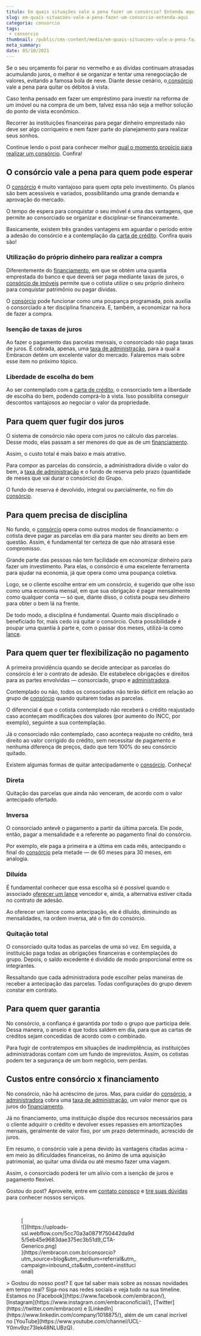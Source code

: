 ```yaml
---
titulo: Em quais situações vale a pena fazer um consórcio? Entenda aqui!
slug: em-quais-situacoes-vale-a-pena-fazer-um-consorcio-entenda-aqui
categoria: consorcio
tags:
 - consorcio
thumbnail: /public/cms-content/media/em-quais-situacoes-vale-a-pena-fazer-um-consorcio-entenda-aqui.jpeg
meta_summary: 
date: 05/10/2021
---
```

Se o seu orçamento foi parar no vermelho e as dívidas continuam atrasadas acumulando juros, o melhor é se organizar e tentar uma renegociação de valores, evitando a famosa bola de neve. Diante desse cenário, o[ consórcio](https://www.embracon.com.br/conhecaoconsorcio/o-que-e-consorcio) vale a pena para quitar os débitos à vista.

Caso tenha pensado em fazer um empréstimo para investir na reforma de um imóvel ou na compra de um bem, talvez essa não seja a melhor solução do ponto de vista econômico.

Recorrer às instituições financeiras para pegar dinheiro emprestado não deve ser algo corriqueiro e nem fazer parte do planejamento para realizar seus sonhos.

Continue lendo o post para conhecer melhor [qual o momento propício para realizar um consórcio](https://www.embracon.com.br/blog/9-duvidas-mais-comuns-sobre-consorcio). Confira!

O consórcio vale a pena para quem pode esperar
----------------------------------------------

O [consórcio](https://www.embracon.com.br/blog/afinal-o-que-e-o-consorcio) é muito vantajoso para quem opta pelo investimento. Os planos são bem acessíveis e variados, possibilitando uma grande demanda e aprovação do mercado.

O tempo de espera para conquistar o seu imóvel é uma das vantagens, que permite ao consorciado se organizar e disciplinar-se financeiramente.

Basicamente, existem três grandes vantagens em aguardar o período entre a adesão do consórcio e a contemplação da [carta de crédito](https://www.embracon.com.br/search?query=carta+de+credito). Confira quais são!

### Utilização do próprio dinheiro para realizar a compra

Diferentemente do [financiamento](https://www.embracon.com.br/blog/financiamento-ou-consorcio-o-que-e-melhor-na-compra-de-um-imovel), em que se obtém uma quantia emprestada do banco e que deverá ser paga mediante taxas de juros, o [consórcio de imóveis](https://www.embracon.com.br/consorcio-de-imoveis) permite que o cotista utilize o seu próprio dinheiro para conquistar patrimônio ou pagar dívidas.

O [consórcio](https://www.embracon.com.br/conhecaoconsorcio/o-que-e-consorcio) pode funcionar como uma poupança programada, pois auxilia o consorciado a ter disciplina financeira. E, também, a economizar na hora de fazer a compra.

### Isenção de taxas de juros

Ao fazer o pagamento das parcelas mensais, o consorciado não paga taxas de juros. É cobrada, apenas, uma [taxa de administração](https://www.embracon.com.br/conhecaoconsorcio/o-que-e-taxa-de-administracao), para a qual a Embracon detém um excelente valor do mercado. Falaremos mais sobre esse item no próximo tópico.

### Liberdade de escolha do bem

Ao ser contemplado com a [carta de crédito](https://www.embracon.com.br/search?query=carta+de+credito), o consorciado tem a liberdade de escolha do bem, podendo comprá-lo à vista. Isso possibilita conseguir descontos vantajosos ao negociar o valor da propriedade.

Para quem quer fugir dos juros
------------------------------

O sistema de consórcio não opera com juros no cálculo das parcelas. Desse modo, elas passam a ser menores do que as de um [financiamento](https://www.embracon.com.br/blog/financiamento-ou-consorcio-o-que-e-melhor-na-compra-de-um-imovel).

Assim, o custo total é mais baixo e mais atrativo.

Para compor as parcelas do consórcio, a administradora divide o valor do bem, a [taxa de administração](https://www.embracon.com.br/conhecaoconsorcio/o-que-e-taxa-de-administracao) e o fundo de reserva pelo prazo (quantidade de meses que vai durar o consórcio) do Grupo.

O fundo de reserva é devolvido, integral ou parcialmente, no fim do [consórcio](https://www.embracon.com.br/blog/afinal-o-que-e-o-consorcio).

Para quem precisa de disciplina
-------------------------------

No fundo, o [consórcio](https://www.embracon.com.br/conhecaoconsorcio/o-que-e-consorcio) opera como outros modos de financiamento: o cotista deve pagar as parcelas em dia para manter seu direito ao bem em questão. Assim, é fundamental ter certeza de que não atrasará esse compromisso.

Grande parte das pessoas não tem facilidade em economizar dinheiro para fazer um investimento. Para elas, o consórcio é uma excelente ferramenta para ajudar na economia, já que opera como uma poupança coletiva.

Logo, se o cliente escolhe entrar em um consórcio, é sugerido que olhe isso como uma economia mensal, em que sua obrigação é pagar mensalmente como qualquer conta — só que, diante disso, o cotista poupa seu dinheiro para obter o bem lá na frente.

De todo modo, a disciplina é fundamental. Quanto mais disciplinado o beneficiado for, mais cedo irá quitar o consórcio. Outra possibilidade é poupar uma quantia à parte e, com o passar dos meses, utilizá-la como [lance](https://www.embracon.com.br/blog/como-funcionam-os-tipos-de-lances-no-consorcio).

Para quem quer ter flexibilização no pagamento
----------------------------------------------

A primeira providência quando se decide antecipar as parcelas do consórcio é ler o contrato de adesão. Ele estabelece obrigações e direitos para as partes envolvidas — consorciado, grupo e [administradora](https://www.embracon.com.br/conhecaoconsorcio/o-que-e-uma-administradora-de-consorcio).

Contemplado ou não, todos os consociados não terão déficit em relação ao grupo de [consórcio](https://www.embracon.com.br/blog/afinal-o-que-e-o-consorcio) quando quitarem todas as parcelas.

O diferencial é que o cotista contemplado não receberá o crédito reajustado caso aconteçam modificações dos valores (por aumento do INCC, por exemplo), seguinte a sua contemplação.

Já o consorciado não contemplado, caso aconteça reajuste no crédito, terá direito ao valor corrigido do crédito, sem necessitar de pagamento e nenhuma diferença de preços, dado que tem 100% do seu consórcio quitado.

Existem algumas formas de quitar antecipadamente o [consórcio](https://www.embracon.com.br/conhecaoconsorcio/o-que-e-consorcio). Conheça!

### Direta

Quitação das parcelas que ainda não venceram, de acordo com o valor antecipado ofertado.

### Inversa

O consorciado antevê o pagamento a partir da última parcela. Ele pode, então, pagar a mensalidade e a referente ao pagamento final do consórcio.

Por exemplo, ele paga a primeira e a última em cada mês, antecipando o final do [consórcio](https://www.embracon.com.br/blog/afinal-o-que-e-o-consorcio) pela metade — de 60 meses para 30 meses, em analogia.

### Diluída

É fundamental conhecer que essa escolha só é possível quando o associado [oferecer um lance](https://www.embracon.com.br/blog/como-funcionam-os-tipos-de-lances-no-consorcio) vencedor e, ainda, a alternativa estiver citada no contrato de adesão.

Ao oferecer um lance como antecipação, ele é diluído, diminuindo as mensalidades, na ordem inversa, até o fim do consórcio.

### Quitação total

O consorciado quita todas as parcelas de uma só vez. Em seguida, a instituição paga todas as obrigações financeiras e contemplações do grupo. Depois, o saldo excedente é dividido de modo proporcional entre os integrantes.

Ressaltando que cada administradora pode escolher pelas maneiras de receber a antecipação das parcelas. Todas configurações do grupo devem constar em contrato.

Para quem quer garantia
-----------------------

No consórcio, a confiança é garantida por todo o grupo que participa dele. Dessa maneira, o anseio é que todos saldem em dia, para que as cartas de créditos sejam concedidas de acordo com o combinado.

Para fugir de contratempos em situações de inadimplência, as instituições administradoras contam com um fundo de imprevistos. Assim, os cotistas podem ter a segurança de um bom negócio, sem perdas.

Custos entre consórcio x financiamento
--------------------------------------

No consórcio, não há acréscimo de juros. Mas, para cuidar do [consórcio](https://www.embracon.com.br/conhecaoconsorcio/o-que-e-consorcio), a[ administradora](https://www.embracon.com.br/conhecaoconsorcio/o-que-e-uma-administradora-de-consorcio) cobra uma [taxa de administração](https://www.embracon.com.br/conhecaoconsorcio/o-que-e-taxa-de-administracao), um valor menor que os juros do [financiamento](https://www.embracon.com.br/blog/financiamento-ou-consorcio-o-que-e-melhor-na-compra-de-um-imovel).

Já no financiamento, uma instituição dispõe dos recursos necessários para o cliente adquirir o crédito e devolver esses repasses em amortizações mensais, geralmente de valor fixo, por um prazo determinado, acrescido de juros.

Em resumo, o consórcio vale a pena devido às vantagens citadas acima - em meio às dificuldades financeiras, no ânimo de uma aquisição patrimonial, ao quitar uma dívida ou até mesmo fazer uma viagem.

Assim, o consorciado poderá ter um alívio com a isenção de juros e pagamento flexível.

Gostou do post? Aproveite, entre em [contato conosco](https://www.embracon.com.br/fale-conosco) e [tire suas dúvidas](https://www.embracon.com.br/blog/9-duvidas-mais-comuns-sobre-consorcio) para conhecer nossos serviços.

‍

<figure class="w-richtext-figure-type-image w-richtext-align-center" style="max-width:310px">[<div>![](https://uploads-ssl.webflow.com/5cc70a3a0871f750442da9d5/5eb45e9683dae375ec3b51d9_CTA-Generico.png)</div>](https://embracon.com.br/consorcio?utm_source=blog&utm_medium=referral&utm_campaign=inbound_cta&utm_content=institucional)</figure>> Gostou do nosso post? E que tal saber mais sobre as nossas novidades em tempo real? Siga-nos nas redes sociais e veja tudo na sua timeline. Estamos no [Facebook](https://www.facebook.com/embracon/), [Instagram](https://www.instagram.com/embraconoficial/), [Twitter](https://twitter.com/embracon) e [LinkedIn](https://www.linkedin.com/company/1018875/), além de um canal incrível no [YouTube](https://www.youtube.com/channel/UCL-Y0mv9zc73Iek48NLUBzQ).

‍
